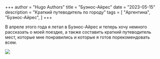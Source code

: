 +++
author = "Hugo Authors"
title = "Буэнос-Айрес"
date = "2023-05-15"
description = "Краткий путеводитель по городу"
tags = [
    "Аргентина",
    "Буэнос-Айрес",
]
+++

В апреле этого года я летал в Буэнос-Айрес и теперь хочу немного рассказать о моей поездке, а также составить краткий путеводитель мест, которые мне понравились и которые я готов порекомендовать всем.


![](/51698bb6-7cf2-4d80-9c6d-1eab8b5c816b.jpeg)


